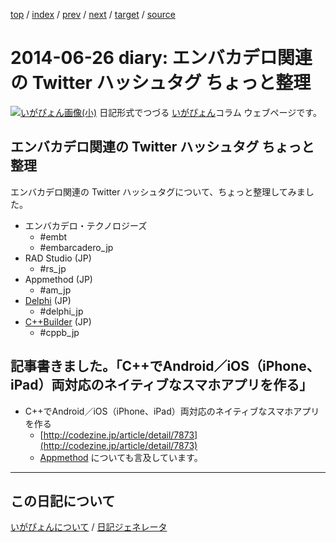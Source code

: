 [top](https://igapyon.github.io/diary/) 
 / [index](https://igapyon.github.io/diary/2014/index.html) 
 / [prev](https://igapyon.github.io/diary/2014/ig140625.html) 
 / [next](https://igapyon.github.io/diary/2014/ig140627.html) 
 / [target](https://igapyon.github.io/diary/2014/ig140626.html) 
 / [source](https://github.com/igapyon/diary/blob/gh-pages/2014/ig140626.html.src.md) 

2014-06-26 diary: エンバカデロ関連の Twitter ハッシュタグ ちょっと整理
=====================================================================================================
[![いがぴょん画像(小)](https://igapyon.github.io/diary/images/iga200306s.jpg "いがぴょん")](https://igapyon.github.io/diary/memo/memoigapyon.html) 日記形式でつづる [いがぴょん](https://igapyon.github.io/diary/memo/memoigapyon.html)コラム ウェブページです。

## エンバカデロ関連の Twitter ハッシュタグ ちょっと整理

エンバカデロ関連の Twitter ハッシュタグについて、ちょっと整理してみました。

* エンバカデロ・テクノロジーズ
  * #embt
  * #embarcadero_jp
* RAD Studio (JP)
  * #rs_jp
* Appmethod (JP)
  * #am_jp
* [Delphi](https://igapyon.github.io/diary/keyword/delphi.html) (JP)
  * #delphi_jp
* [C++Builder](https://igapyon.github.io/diary/keyword/cppbuilder.html) (JP)
  * #cppb_jp



## 記事書きました。「C++でAndroid／iOS（iPhone、iPad）両対応のネイティブなスマホアプリを作る」


* C++でAndroid／iOS（iPhone、iPad）両対応のネイティブなスマホアプリを作る 
  * [http://codezine.jp/article/detail/7873](http://codezine.jp/article/detail/7873)
  * [Appmethod](https://ja.wikipedia.org/wiki/Appmethod) についても言及しています。

----------------------------------------------------------------------------------------------------

## この日記について
[いがぴょんについて](https://igapyon.github.io/diary/memo/memoigapyon.html) / [日記ジェネレータ](https://github.com/igapyon/igapyonv3)
